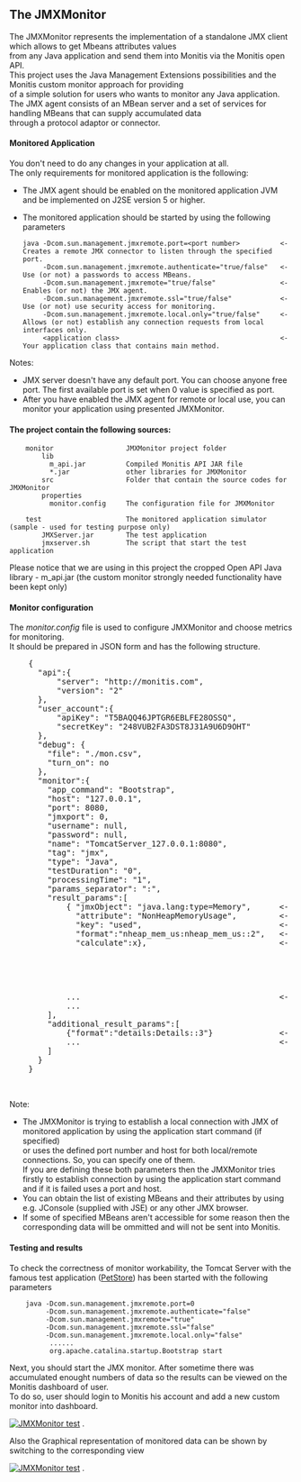 ## The JMXMonitor ##

The JMXMonitor represents the implementation of a standalone JMX client which allows to get Mbeans attributes values  
from any Java application and send them into Monitis via the Monitis open API.  
This project uses the Java Management Extensions possibilities and the Monitis custom monitor approach for providing  
of a simple solution for users who wants to monitor any Java application.  
The JMX agent consists of an MBean server and a set of services for handling MBeans that can supply accumulated data  
through a protocol adaptor or connector.  

#### Monitored Application ####

You don't need to do any changes in your application at all.  
The only requirements for monitored application is the following:  

  - The JMX agent should be enabled on the monitored application JVM and be implemented on J2SE version 5 or higher.
  - The monitored application should be started by using the following parameters
 
        java -Dcom.sun.management.jmxremote.port=<port number>          <- Creates a remote JMX connector to listen through the specified port.
             -Dcom.sun.management.jmxremote.authenticate="true/false"   <- Use (or not) a passwords to access MBeans.
             -Dcom.sun.management.jmxremote="true/false"                <- Enables (or not) the JMX agent.
             -Dcom.sun.management.jmxremote.ssl="true/false"            <- Use (or not) use security access for monitoring.
             -Dcom.sun.management.jmxremote.local.only="true/false"     <- Allows (or not) establish any connection requests from local interfaces only.
             <application class>                                        <- Your application class that contains main method.



Notes:

  - JMX server doesn't have any default port. You can choose anyone free port. The first available port is set when 0 value is specified as port.
  - After you have enabled the JMX agent for remote or local use, you can monitor your application using presented JMXMonitor.


#### The project contain the following sources: ####

        monitor                  JMXMonitor project folder  
            lib
              m_api.jar          Compiled Monitis API JAR file  
              *.jar              other libraries for JMXMonitor  
            src                  Folder that contain the source codes for JMXMonitor  
            properties
              monitor.config     The configuration file for JMXMonitor

        test                     The monitored application simulator (sample - used for testing purpose only)
            JMXServer.jar        The test application
            jmxserver.sh         The script that start the test application

Please notice that we are using in this project the cropped Open API Java library - m_api.jar (the custom monitor strongly needed functionality have been kept only)  

#### Monitor configuration ####

The _monitor.config_ file is used to configure JMXMonitor and choose metrics for monitoring.  
It should be prepared in JSON form and has the following structure.

   <pre markdown="1">
	{
	  "api":{
	      "server": "http://monitis.com",                        <- Monitis server URL that support Monitis Open API <i>(optional; the default value - http://monitis.com)</i>
	      "version": "2"                                         <- Open API version <i>(optional; the default value - 2)</i>
	  },
	  "user_account":{
	      "apiKey": "T5BAQQ46JPTGR6EBLFE28OSSQ",                 <- The personal API key that can be obtained from Monitis user account <b>(mandatory)</b>
	      "secretKey": "248VUB2FA3DST8J31A9U6D9OHT"              <- The personal secret key that can be obtained from Monitis user account <b>(mandatory)</b>
	  },
	  "debug": {
	  	"file": "./mon.csv",                                 <- The file to keeping monitoring data in debug mode
	  	"turn_on": no                                        <- Turn ON/OFF debug mode (In debug mode the results is stored in the CSV file instead of sending into Monitis)
	  },
	  "monitor":{
  		"app_command": "Bootstrap",                          <- The monitored application start command 
  		"host": "127.0.0.1",                                 <- The monitored application host IP <i>(optional; the default value - "localhost")</i>
  		"port": 8080,                                        <- The monitored application listener port number <i>(optional; the default value - 0)</i>
  		"jmxport": 0,                                        <- The monitored application JMX port number <i>(optional; the default value - 0)</i>
  		"username": null,                                    <- The monitored applcation JMX access credentials (user name)
  		"password": null,                                    <- The monitored applcation JMX access credentials (user password)
		"name": "TomcatServer_127.0.0.1:8080",               <- The name for JMXMonitor to be register <b>(mandatory)</b>
		"tag": "jmx",                                        <- The tag for JMXMonitor to be register <b>(mandatory)</b>
		"type": "Java",                                      <- The type for JMXMonitor to be register <b>(mandatory)</b>
		"testDuration": "0",                                 <- The duration of monitoring [min] (0 - infinitely)
		"processingTime": "1",                               <- The periodicity of sending measuring data into Monitis [min]
		"params_separator": ":",                             <- The separator
		"result_params":[                                    <- The array of definitions for send parameters into Monitis (each element of array is JSON object)
			{ "jmxObject": "java.lang:type=Memory",      <- The definition of JMX MBean object for monitoring
			  "attribute": "NonHeapMemoryUsage",         <- The attribute name for monitoring
			  "key": "used",                             <- The key name for monitoring <i>(optional; required for Composite attribute only)</i>
			  "format":"nheap_mem_us:nheap_mem_us::2",   <- The data format in form required by <a href="http://monitis.com/api/api.html#addCustomMonitor">Open API</a> 
			  "calculate":x},                            <- The calculate method for metric. The x value can be one of following: 
                                                                        0 - nothing to do and send as is (default)
                                                                        1 - calculate difference between current and previous values
                                                                        2 - calculate difference per second between current and previous values 
                                                                        3 - calculate percentage of difference between current and previous values 
                                                                        4 - tranform to time format (days-hours.min.sec)
			...                                          <- Another parameters (JSON objects)
			... 
		],
		"additional_result_params":[                         <- The array of definitions for send aditional parameters into Monitis (each element of array is JSON object)
			{"format":"details:Details::3"}              <- The data format in form required by <a href="http://monitis.com/api/api.html#addCustomMonitor">Open API</a>
			...                                          <- Additional parameters (JSON objects)
		]
	  }
	}

   </pre>

Note:  

  - The JMXMonitor is trying to establish a local connection with JMX of monitored application by using the application start command (if specified)  
    or uses the defined port number and host for both local/remote connections. So, you can specify one of them.  
    If you are defining these both parameters then the JMXMonitor tries firstly to establish connection by using the application start command  
    and if it is failed uses a port and host.
  - You can obtain the list of existing MBeans and their attributes by using e.g. JConsole (supplied with JSE) or any other JMX browser.
  - If some of specified MBeans aren't accessible for some reason then the corresponding data will be ommitted and will not be sent into Monitis.
 

#### Testing and results ####

To check the correctness of monitor workability, the Tomcat Server with the famous test application ([PetStore](http://www.google.am/url?sa=t&rct=j&q=&esrc=s&source=web&cd=1&cad=rja&ved=0CBsQFjAA&url=http%3A%2F%2Fjava.sun.com%2Fdeveloper%2Freleases%2Fpetstore%2F&ei=EGA_UI-4L8nDtAam-IC4Ag&usg=AFQjCNGUpE0iKdFppRItKwx1U6_EuRjCZQ)) has been started with the following parameters

        java -Dcom.sun.management.jmxremote.port=0 
             -Dcom.sun.management.jmxremote.authenticate="false" 
             -Dcom.sun.management.jmxremote="true" 
             -Dcom.sun.management.jmxremote.ssl="false" 
             -Dcom.sun.management.jmxremote.local.only="false"
              ......
              org.apache.catalina.startup.Bootstrap start

Next, you should start the JMX monitor. After sometime there was accumulated enought numbers of data so the results can be viewed on the Monitis dashboard of user.  
To do so, user should login to Monitis his account and add a new custom monitor into dashboard.  

<a href="http://i.imgur.com/rSBK3"><img src="http://i.imgur.com/rSBK3.png" title="JMXMonitor test" /></a> .  


Also the Graphical representation of monitored data can be shown by switching to the corresponding view  

<a href="http://imgur.com/99kTo"><img src="http://i.imgur.com/99kTo.png" title="JMXMonitor test" /></a> .  






